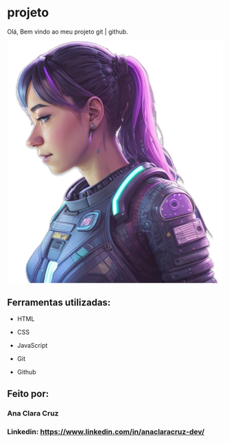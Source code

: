 # projeto
Olá, Bem vindo ao meu projeto git | github.

![alt text](img/ia.png)

## Ferramentas utilizadas:

* HTML

* CSS

* JavaScript

* Git

* Github

## Feito por:

### Ana Clara Cruz

### Linkedin: https://www.linkedin.com/in/anaclaracruz-dev/
